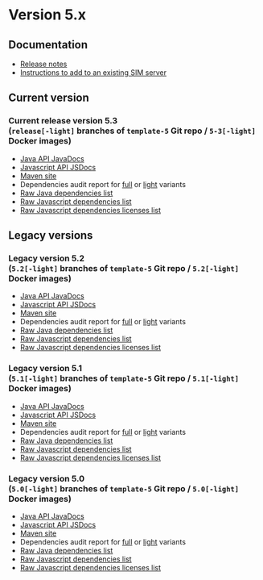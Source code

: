 Version 5.x
===========

Documentation
-------------

- [Release notes](./releasenote/)
- [Instructions to add to an existing SIM server](/lesson/docs/versions/addtosim)

Current version
---------------

### Current **release** version 5.3<br/>(`release[-light]` branches  of `template-5` Git repo / `5-3[-light]` Docker images)

- <a href="./javadoc/" target="_blank">Java API JavaDocs</a>
- <a href="./jsdoc/" target="_blank">Javascript API JSDocs</a>
- <a href="./site/" target="_blank">Maven site</a>
- Dependencies audit report for <a href="./dependency-check-report.html" target="_blank">full</a> or <a href="./dependency-check-report-light.html" target="_blank">light</a> variants
- <a href="./java-dependencies.html" target="_blank">Raw Java dependencies list</a>
- <a href="./js-dependencies.html" target="_blank">Raw Javascript dependencies list</a>
- <a href="./js-licenses.html" target="_blank">Raw Javascript dependencies licenses list</a>

<!--
Next versions
-------------

### Next **testing** version<br/>(`prerelease[-light]` branches  of `template-5` Git repo / `5-beta*` Docker images)

- <a href="./javadoc-beta/" target="_blank">Java API JavaDocs</a>
- <a href="./jsdoc-beta/" target="_blank">Javascript API JSDocs</a>
- <a href="./site-beta/" target="_blank">Maven site</a>
- <a href="./dependency-check-report-beta.html" target="_blank">Java dependencies audit report</a>
- Dependencies audit report for <a href="./dependency-check-report-beta.html" target="_blank">full</a> or <a href="./dependency-check-report-light-beta.html" target="_blank">light</a> variants
- <a href="./java-dependencies-beta.html" target="_blank">Raw Java dependencies list</a>
- <a href="./js-dependencies-beta.html" target="_blank">Raw Javascript dependencies list</a>
- <a href="./js-licenses-beta.html" target="_blank">Raw Javascript dependencies licenses list</a>
-->

Legacy versions
---------------

### **Legacy** version 5.2<br/>(`5.2[-light]` branches  of `template-5` Git repo / `5.2[-light]` Docker images)

- <a href="./javadoc-5.2/" target="_blank">Java API JavaDocs</a>
- <a href="./jsdoc-5.2/" target="_blank">Javascript API JSDocs</a>
- <a href="./site-5.2/" target="_blank">Maven site</a>
- Dependencies audit report for <a href="./dependency-check-report-5.2.html" target="_blank">full</a> or <a href="./dependency-check-report-light-5.1.html" target="_blank">light</a> variants
- <a href="./java-dependencies-5.2.html" target="_blank">Raw Java dependencies list</a>
- <a href="./js-dependencies-5.2.html" target="_blank">Raw Javascript dependencies list</a>
- <a href="./js-licenses-5.2.html" target="_blank">Raw Javascript dependencies licenses list</a>

### **Legacy** version 5.1<br/>(`5.1[-light]` branches  of `template-5` Git repo / `5.1[-light]` Docker images)

- <a href="./javadoc-5.1/" target="_blank">Java API JavaDocs</a>
- <a href="./jsdoc-5.1/" target="_blank">Javascript API JSDocs</a>
- <a href="./site-5.1/" target="_blank">Maven site</a>
- Dependencies audit report for <a href="./dependency-check-report-5.1.html" target="_blank">full</a> or <a href="./dependency-check-report-light-5.1.html" target="_blank">light</a> variants
- <a href="./java-dependencies-5.1.html" target="_blank">Raw Java dependencies list</a>
- <a href="./js-dependencies-5.1.html" target="_blank">Raw Javascript dependencies list</a>
- <a href="./js-licenses-5.1.html" target="_blank">Raw Javascript dependencies licenses list</a>

### **Legacy** version 5.0<br/>(`5.0[-light]` branches  of `template-5` Git repo / `5.0[-light]` Docker images)

- <a href="./javadoc-5.0/" target="_blank">Java API JavaDocs</a>
- <a href="./jsdoc-5.0/" target="_blank">Javascript API JSDocs</a>
- <a href="./site-5.0/" target="_blank">Maven site</a>
- Dependencies audit report for <a href="./dependency-check-report-5.0.html" target="_blank">full</a> or <a href="./dependency-check-report-light-5.0.html" target="_blank">light</a> variants
- <a href="./java-dependencies-5.0.html" target="_blank">Raw Java dependencies list</a>
- <a href="./js-dependencies-5.0.html" target="_blank">Raw Javascript dependencies list</a>
- <a href="./js-licenses-5.0.html" target="_blank">Raw Javascript dependencies licenses list</a>